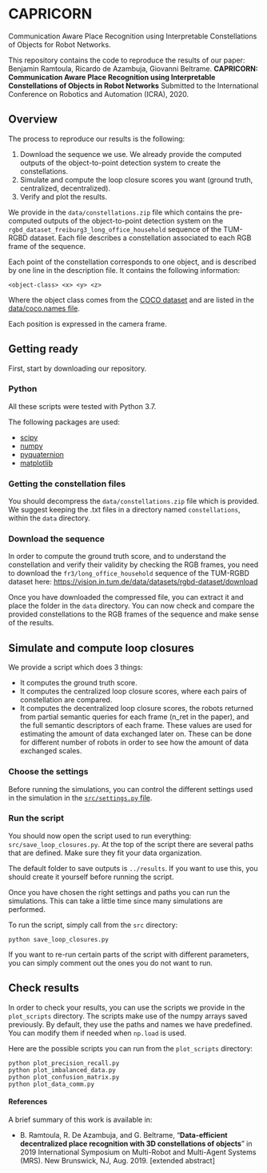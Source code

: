 # CAPRICORN

Communication Aware Place Recognition using Interpretable Constellations of Objects for Robot Networks.

This repository contains the code to reproduce the results of our paper:
Benjamin Ramtoula, Ricardo de Azambuja, Giovanni Beltrame. **CAPRICORN: Communication Aware Place Recognition using Interpretable Constellations of Objects in Robot Networks** Submitted to the International Conference on Robotics and Automation (ICRA), 2020.


## Overview
The process to reproduce our results is the following:
1. Download the sequence we use. We already provide the computed outputs of the object-to-point detection system to create the constellations.
2. Simulate and compute the loop closure scores you want (ground truth, centralized, decentralized).
3. Verify and plot the results.

We provide in the `data/constellations.zip` file which contains the pre-computed outputs of the object-to-point detection system on the `rgbd_dataset_freiburg3_long_office_household` sequence of the TUM-RGBD dataset. Each file describes a constellation associated to each RGB frame of the sequence.

Each point of the constellation corresponds to one object, and is described by one line in the description file. It contains the following information:
```
<object-class> <x> <y> <z>
```

Where the object class comes from the [COCO dataset](http://cocodataset.org/) and are listed in the [data/coco.names file](data/coco.names).

Each position is expressed in the camera frame.

## Getting ready

First, start by downloading our repository.

### Python
All these scripts were tested with Python 3.7.

The following packages are used:
- [scipy](https://www.scipy.org/install.html)
- [numpy](https://docs.scipy.org/doc/numpy/user/install.html)
- [pyquaternion](http://kieranwynn.github.io/pyquaternion/)
- [matplotlib](https://matplotlib.org/users/installing.html)

### Getting the constellation files
You should decompress the `data/constellations.zip` file which is provided. We suggest keeping the .txt files in a directory named `constellations`, within the `data` directory.

### Download the sequence
In order to compute the ground truth score, and to understand the constellation and verify their validity by checking the RGB frames, you need to download the `fr3/long_office_household` sequence of the TUM-RGBD dataset here: <https://vision.in.tum.de/data/datasets/rgbd-dataset/download>

Once you have downloaded the compressed file, you can extract it and place the folder in the `data` directory. You can now check and compare the provided constellations to the RGB frames of the sequence and make sense of the results.


## Simulate and compute loop closures
We provide a script which does 3 things:
- It computes the ground truth score.
- It computes the centralized loop closure scores, where each pairs of constellation are compared.
- It computes the decentralized loop closure scores, the robots returned from partial semantic queries for each frame (n_ret in the paper), and the full semantic descriptors of each frame. These values are used for estimating the amount of data exchanged later on. These can be done for different number of robots in order to see how the amount of data exchanged scales. 


### Choose the settings

Before running the simulations, you can control the different settings used in the simulation in the [`src/settings.py` file](src/settings.py).

### Run the script

You should now open the script used to run everything: `src/save_loop_closures.py`.
At the top of the script there are several paths that are defined. Make sure they fit your data organization.

The default folder to save outputs is `../results`. If you want to use this, you should create it yourself before running the script.

Once you have chosen the right settings and paths you can run the simulations. This can take a little time since many simulations are performed.

To run the script, simply call from the `src` directory:
```
python save_loop_closures.py
```

If you want to re-run certain parts of the script with different parameters, you can simply comment out the ones you do not want to run.

## Check results

In order to check your results, you can use the scripts we provide in the `plot_scripts` directory. 
The scripts make use of the numpy arrays saved previously.
By default, they use the paths and names we have predefined. You can modify them if needed when `np.load` is used.

Here are the possible scripts you can run from the `plot_scripts` directory:
```
python plot_precision_recall.py
python plot_imbalanced_data.py
python plot_confusion_matrix.py
python plot_data_comm.py
```

#### References
A brief summary of this work is available in:
- B. Ramtoula, R. De Azambuja, and G. Beltrame, “**Data-efficient decentralized place recognition with 3D constellations of objects**” in 2019 International Symposium on Multi-Robot and Multi-Agent Systems (MRS). New Brunswick, NJ, Aug. 2019. [extended abstract]
